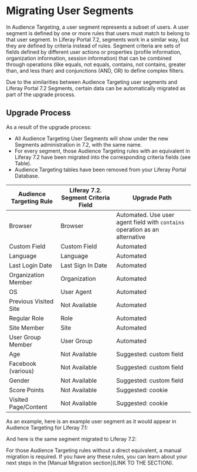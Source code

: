 # Migrating User Segments

In Audience Targeting, a user segment represents a subset of users. A user segment is defined by one or more rules that users must match to belong to that user segment. In Liferay Portal 7.2, segments work in a similar way, but they are defined by criteria instead of rules. Segment criteria are sets of fields defined by different user actions or properties (profile information, organization information, session information) that can be combined through operations (like equals, not equals, contains, not contains, greater than, and less than) and conjunctions (AND, OR) to define complex filters. 

Due to the similarities between Audience Targeting user segments and Liferay Portal 7.2 Segments, certain data can be automatically migrated as part of the upgrade process.


## Upgrade Process

As a result of the upgrade process:

* All Audience Targeting User Segments will show under the new Segments administration in 7.2, with the same name.
* For every segment, those Audience Targeting rules with an equivalent in Liferay 7.2 have been migrated into the corresponding criteria fields (see Table).
* Audience Targeting tables have been removed from your Liferay Portal Database.


| Audience Targeting Rule | Liferay 7.2. Segment Criteria Field | Upgrade Path
|---                      |---                      |---
| Browser                 | Browser                 | Automated. Use user agent field with `contains` operation as an alternative
| Custom Field            | Custom Field            | Automated
| Language                | Language                | Automated
| Last Login Date         | Last Sign In Date       | Automated
| Organization Member     | Organization            | Automated
| OS                      | User Agent              | Automated
| Previous Visited Site   | Not Available           | Automated
| Regular Role            | Role                    | Automated
| Site Member             | Site                     | Automated
| User Group Member       | User Group              | Automated
| Age                     | Not Available           | Suggested: custom field
| Facebook (various)      | Not Available           | Suggested: custom field
| Gender                  | Not Available           | Suggested: custom field
| Score Points            | Not Available           | Suggested: cookie
| Visited Page/Content    | Not Available           | Suggested: cookie

As an example, here is an example user segment as it would appear in Audience Targeting for Liferay 7.1:


And here is the same segment migrated to Liferay 7.2:




For those Audience Targeting rules without a direct equivalent, a manual migration is required. If you have any these rules, you can learn about your next steps in the [Manual Migration section](LINK TO THE SECTION).

